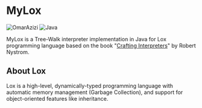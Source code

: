 # MyLox 
![OmarAzizi](https://img.shields.io/badge/github-%23121011.svg?style=for-the-badge&logo=github&logoColor=white)
![Java](https://img.shields.io/badge/java-%23ED8B00.svg?style=for-the-badge&logo=openjdk&logoColor=white)


MyLox is a Tree-Walk interpreter implementation in Java for Lox programming language based on the book "[Crafting Interpreters](https://craftinginterpreters.com/)" by Robert Nystrom.

## About Lox
Lox is a high-level, dynamically-typed programming language with automatic memory management (Garbage Collection), and support for object-oriented features like inheritance.
